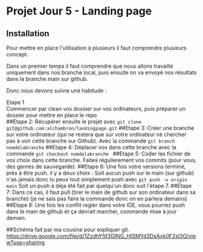 # Projet Jour 5 - Landing page

## Installation
Pour mettre en place l'utilisation à plusieurs il faut comprendre plusieurs concept.   

Dans un premier temps il faut comprendre que nous allons travaillé uniquement dans nos branche local, puis ensuite on va envoyé nos résultats dans la branche main sur github.  

Donc nous devons suivre une habitude :  

Etape 1  
Commencer par clean vos dossier sur vos ordinateurs, puis préparer un dossier pour mettre en place le repo  
##Etape 2: 
Récupérer ensuite le projet avec ```git clone git@github.com:alchambron/landingpage.git```
##Etape 3: 
Créer une branche sur votre ordinateur (qui ne restera que sur votre ordinateur ne chercher pas à voir cette branche sur Github).
Avec la commande ```git branch nomdelabranche```
##Etape 4: 
Déplacer vos dans cette branche avec la commande ```git checkout nomdelabranche ```
##Etape 5:
Coder les fichier de vos choix dans cette branche. Faites régulierement vos commits (pour vous, des genres de sauvegarde). 
##Etape 6: 
Une fois votre versions terminé, près à être push. il y a deux choix : 
Soit aucun push sur le main (sur github) n'as jamais donc tu peux tout simplement push avec ```git push -u origin main``` 
Soit un push à déja été fait par quelqu'un donc suit l'étape 7. 
##Etape 7:
Dans ce cas, il faut pull (tirer le main de github sur son ordinateur dans sa branche) (je ne sais pas faire la commande donc on en parlera demains)
##Etape 8: 
Une fois les conflit regler dans votre IDE, vous pourrez push dans le main de github et ça devrait marcher, commande mise à jour demain. 

##Schéma fait par ma cousine pour expliquer git. 
https://drive.google.com/file/d/1ZzdhY5f3GING_HISMYd3DsAxk0F2sl3O/view?usp=sharing
